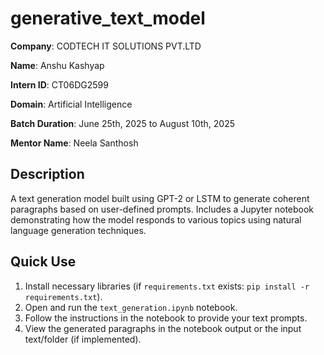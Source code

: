 # generative_text_model

**Company**: CODTECH IT SOLUTIONS PVT.LTD

**Name**: Anshu Kashyap

**Intern ID**: CT06DG2599

**Domain**: Artificial Intelligence

**Batch Duration**: June 25th, 2025 to August 10th, 2025

**Mentor Name**: Neela Santhosh 

## Description

A text generation model built using GPT-2 or LSTM to generate coherent paragraphs based on user-defined prompts. Includes a Jupyter notebook demonstrating how the model responds to various topics using natural language generation techniques.

## Quick Use

1.  Install necessary libraries (if `requirements.txt` exists: `pip install -r requirements.txt`).
2.  Open and run the `text_generation.ipynb` notebook.
3.  Follow the instructions in the notebook to provide your text prompts.
4.  View the generated paragraphs in the notebook output or the input text/folder (if implemented).
